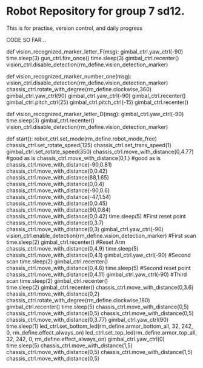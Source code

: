 # Robot Repository for group 7 sd12.
This is for practise, version control, and daily progress

CODE SO FAR...

def vision_recognized_marker_letter_F(msg):
    gimbal_ctrl.yaw_ctrl(-90)
    time.sleep(3)
    gun_ctrl.fire_once()
    time.sleep(3)
    gimbal_ctrl.recenter()
    vision_ctrl.disable_detection(rm_define.vision_detection_marker)

def vision_recognized_marker_number_one(msg):
    vision_ctrl.disable_detection(rm_define.vision_detection_marker)
    chassis_ctrl.rotate_with_degree(rm_define.clockwise,360)
    gimbal_ctrl.yaw_ctrl(90)
    gimbal_ctrl.yaw_ctrl(-90)
    gimbal_ctrl.recenter()
    gimbal_ctrl.pitch_ctrl(25)
    gimbal_ctrl.pitch_ctrl(-15)
    gimbal_ctrl.recenter()
    
def vision_recognized_marker_letter_D(msg):
    gimbal_ctrl.yaw_ctrl(-90)
    time.sleep(3)
    gimbal_ctrl.recenter()
    vision_ctrl.disable_detection(rm_define.vision_detection_marker)

def start():
    robot_ctrl.set_mode(rm_define.robot_mode_free)
    chassis_ctrl.set_rotate_speed(125)
    chassis_ctrl.set_trans_speed(1)
    gimbal_ctrl.set_rotate_speed(350)
    chassis_ctrl.move_with_distance(0,4.77) #good as is
    chassis_ctrl.move_with_distance(0,1.) #good as is
    chassis_ctrl.move_with_distance(-90,0.81)
    chassis_ctrl.move_with_distance(0,0.42)
    chassis_ctrl.move_with_distance(88,1.65)
    chassis_ctrl.move_with_distance(0,0.4)
    chassis_ctrl.move_with_distance(-90,0.6)
    chassis_ctrl.move_with_distance(-47,1.54)
    chassis_ctrl.move_with_distance(0,0.45)
    chassis_ctrl.move_with_distance(90,0.84)
    chassis_ctrl.move_with_distance(0,0.42)
    time.sleep(5)                              #First reset point
    chassis_ctrl.move_with_distance(0,3.7)
    chassis_ctrl.move_with_distance(0,3)
    gimbal_ctrl.yaw_ctrl(-90)
    vision_ctrl.enable_detection(rm_define.vision_detection_marker)                   #First scan
    time.sleep(2)
    gimbal_ctrl.recenter()                      #Reset Arm
    chassis_ctrl.move_with_distance(0,4.9)
    time.sleep(5)
    chassis_ctrl.move_with_distance(0,4.1)
    gimbal_ctrl.yaw_ctrl(-90)                   #Second scan
    time.sleep(2)
    gimbal_ctrl.recenter()
    chassis_ctrl.move_with_distance(0,4.6)
    time.sleep(5)                               #Second reset point
    chassis_ctrl.move_with_distance(0,4.11)
    gimbal_ctrl.yaw_ctrl(-90)                   #Third scan
    time.sleep(2)
    gimbal_ctrl.recenter()   
    time.sleep(2)
    gimbal_ctrl.recenter()
    chassis_ctrl.move_with_distance(0,3.6)
    chassis_ctrl.move_with_distance(0,2)
    chassis_ctrl.rotate_with_degree(rm_define.clockwise,180)
    gimbal_ctrl.recenter()
    time.sleep(5)
    chassis_ctrl.move_with_distance(0,5)
    chassis_ctrl.move_with_distance(0,5)
    chassis_ctrl.move_with_distance(0,5)
    chassis_ctrl.move_with_distance(0,3.77)
    gimbal_ctrl.yaw_ctrl(90)
    time.sleep(1)
    led_ctrl.set_bottom_led(rm_define.armor_bottom_all, 32, 242, 0, rm_define.effect_always_on)
    led_ctrl.set_top_led(rm_define.armor_top_all, 32, 242, 0, rm_define.effect_always_on)
    gimbal_ctrl.yaw_ctrl(0)
    time.sleep(5)
    chassis_ctrl.move_with_distance(1,5)
    chassis_ctrl.move_with_distance(0,5)
    chassis_ctrl.move_with_distance(1,5)
    chassis_ctrl.move_with_distance(0,5)
